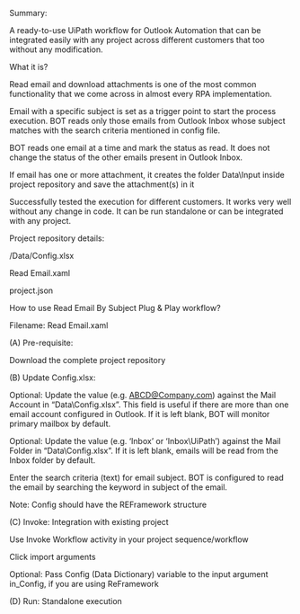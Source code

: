 Summary:

A ready-to-use UiPath workflow for Outlook Automation that can be integrated easily with any project across different customers that too without any modification.

What it is?

Read email and download attachments is one of the most common functionality that we come across in almost every RPA implementation.

Email with a specific subject is set as a trigger point to start the process execution. BOT reads only those emails from Outlook Inbox whose subject matches with the search criteria mentioned in config file.

BOT reads one email at a time and mark the status as read. It does not change the status of the other emails present in Outlook Inbox. 

If email has one or more attachment, it creates the folder Data\Input inside project repository and save the attachment(s) in it

Successfully tested the execution for different customers. It works very well without any change in code. It can be run standalone or can be integrated with any project.

Project repository details:

/Data/Config.xlsx

Read Email.xaml

project.json

How to use Read Email By Subject Plug & Play workflow?

Filename: Read Email.xaml

(A) Pre-requisite: 

Download the complete project repository

(B) Update Config.xlsx: 

Optional: Update the value (e.g. ABCD@Company.com) against the Mail Account in “Data\Config.xlsx”. This field is useful if there are more than one email account configured in Outlook. If it is left blank, BOT will monitor primary mailbox by default. 

Optional: Update the value (e.g. ‘Inbox’ or ‘Inbox\UiPath’) against the Mail Folder in “Data\Config.xlsx”. If it is left blank, emails will be read from the Inbox folder by default. 

Enter the search criteria (text) for email subject. BOT is configured to read the email by searching the keyword in subject of the email. 

Note: Config should have the REFramework structure

(C) Invoke: Integration with existing project 

Use Invoke Workflow activity in your project sequence/workflow 

Click import arguments 

Optional: Pass Config (Data Dictionary) variable to the input argument in_Config, if you are using ReFramework

(D) Run: Standalone execution
